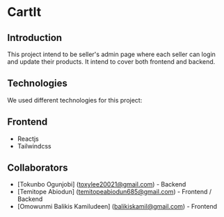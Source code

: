 # CartIt

## Introduction
This project intend to be seller's admin page where each seller can login and update their products. It intend to cover both frontend and backend.

## Technologies
We used different technologies for this project:
## Frontend
- Reactjs
- Tailwindcss

## Collaborators
- [Tokunbo Ogunjobi] (toxylee20021@gmail.com) - Backend
- [Temitope Abiodun] (temitopeabiodun685@gmail.com) - Frontend / Backend
- [Omowunmi Balikis Kamiludeen] (balikiskamil@gmail.com) - Frontend
